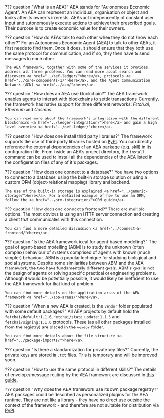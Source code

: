 ??? question "What is an AEA?"
    AEA stands for "Autonomous Economic Agent". An AEA can represent an individual, organisation or object and looks after its owner's interests. AEAs act independently of constant user input and autonomously execute actions to achieve their prescribed goals. Their purpose is to create economic value for their owners.

??? question "How do AEAs talk to each other when they do not know each other?"
    For an Autonomous Economic Agent (AEA) to talk to other AEAs, it first needs to find them. Once it does, it should ensure that they both use the same protocol for communication, and if so, they then have to send messages to each other.

    The AEA framework, together with some of the services it provides, address all three problems. You can read more about search and discovery <a href="../oef-ledger/">here</a>, protocols <a href="../core-components-1/">here</a>, and the Agent Communication Network (ACN) <a href="../acn/">here</a>.

??? question "How does an AEA use blockchain?"
    The AEA framework enables agents to interact with blockchains to settle transactions. Currently, the framework has native support for three different networks: _Fetch.ai_, _Ethereum_ and _Cosmos_.

    You can read more about the framework's integration with the different blockchains <a href="../ledger-integration/">here</a> and gain a high level overview <a href="../oef-ledger/">here</a>.

??? question "How does one install third party libraries?"
    The framework supports the use of third-party libraries hosted on <a href="https://pypi.org" target="_blank">PyPI</a>. You can directly reference the external dependencies of an AEA package (e.g. skill) in its configuration file. From inside an AEA's project directory, the `install` command can be used to install all the dependencies of the AEA listed in the configuration files of any of it's packages.

??? question "How does one connect to a database?"
    You have two options to connect to a database: using the built-in storage solution or using a custom ORM (object-relational mapping) library and backend.

    The use of the built-in storage is explained <a href="../generic-storage/">here</a>. For a detailed example of how to use an ORM, follow the <a href="../orm-integration/">ORM guide</a>.

??? question "How does one connect a frontend?"
    There are multiple options. The most obvious is using an HTTP server connection and creating a client that communicates with this connection. 

    You can find a more detailed discussion <a href="../connect-a-frontend/">here</a>.

??? question "Is the AEA framework ideal for agent-based modelling?"
    The goal of agent-based modelling (ABM) is to study the unknown (often complex) behaviour of systems comprised of agents with known (much simpler) behaviour. ABM is a popular technique for studying biological and social systems. Despite some similarities between ABM and the AEA framework, the two have fundamentally different goals. ABM's goal is not the design of agents or solving specific practical or engineering problems. Although it would be potentially possible, it would likely be inefficient to use the AEA framework for that kind of problem. 

    You can find more details on the application areas of the AEA framework <a href="../app-areas/">here</a>.

??? question "When a new AEA is created, is the `vendor` folder populated with some default packages?"
    All AEA projects by default hold the `fetchai/default:1.1.6`, `fetchai/state_update:1.1.6` and `fetchai/signing:1.1.6` protocols. These (as all other packages installed from the registry) are placed in the `vendor` folder. 

    You can find more details about the file structure <a href="../package-imports/">here</a>.

??? question "Is there a standardization for private key files?"
    Currently, the private keys are stored in `.txt` files. This is temporary and will be improved soon.

??? question "How to use the same protocol in different skills?"
    The details of envelope/message routing by the AEA framework are discussed in <a href="../message-routing/">this guide</a>.

??? question "Why does the AEA framework use its own package registry?"
    AEA packages could be described as personalized plugins for the AEA runtime. They are not like a library - they have no direct use outside the context of the framework - and therefore are not suitable for distribution via <a href="https://pypi.org/" target="_blank">PyPI</a>.
